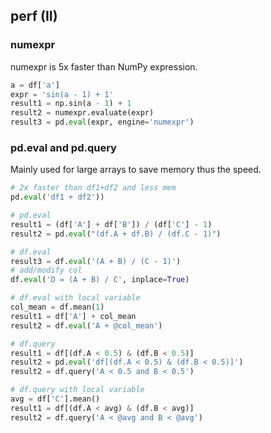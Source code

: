 ## perf (II)

### numexpr
numexpr is 5x faster than NumPy expression.

```python
a = df['a']
expr = 'sin(a - 1) + 1'
result1 = np.sin(a - 1) + 1
result2 = numexpr.evaluate(expr)    
result3 = pd.eval(expr, engine='numexpr')
```

### pd.eval and pd.query
Mainly used for large arrays to save memory thus the speed.

```python
# 2x faster than df1+df2 and less mem
pd.eval('df1 + df2'))

# pd.eval
result1 = (df['A'] + df['B']) / (df['C'] - 1)
result2 = pd.eval("(df.A + df.B) / (df.C - 1)")

# df.eval
result3 = df.eval('(A + B) / (C - 1)')
# add/modify col
df.eval('D = (A + B) / C', inplace=True)

# df.eval with local variable
col_mean = df.mean(1)
result1 = df['A'] + col_mean
result2 = df.eval('A + @col_mean')

# df.query
result1 = df[(df.A < 0.5) & (df.B < 0.5)]
result2 = pd.eval('df[(df.A < 0.5) & (df.B < 0.5)]')
result2 = df.query('A < 0.5 and B < 0.5')

# df.query with local variable
avg = df['C'].mean()
result1 = df[(df.A < avg) & (df.B < avg)]
result2 = df.query('A < @avg and B < @avg')
```
